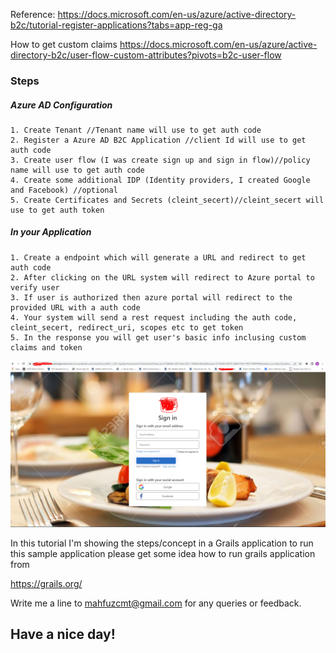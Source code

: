 
Reference: https://docs.microsoft.com/en-us/azure/active-directory-b2c/tutorial-register-applications?tabs=app-reg-ga

How to get custom claims https://docs.microsoft.com/en-us/azure/active-directory-b2c/user-flow-custom-attributes?pivots=b2c-user-flow

### Steps  

##### Azure AD Configuration
    1. Create Tenant //Tenant name will use to get auth code
    2. Register a Azure AD B2C Application //client Id will use to get auth code
    3. Create user flow (I was create sign up and sign in flow)//policy name will use to get auth code
    4. Create some additional IDP (Identity providers, I created Google and Facebook) //optional
    5. Create Certificates and Secrets (cleint_secert)//cleint_secert will use to get auth token

##### In your Application
    1. Create a endpoint which will generate a URL and redirect to get auth code
    2. After clicking on the URL system will redirect to Azure portal to verify user
    3. If user is authorized then azure portal will redirect to the provided URL with a auth code
    4. Your system will send a rest request including the auth code, cleint_secert, redirect_uri, scopes etc to get token
    5. In the response you will get user's basic info inclusing custom claims and token

![login screen](https://github.com/mahfuzcmt/Azure-AD-B2C-SSO/blob/main/azure-active-directory-b2c-sso/azure_ad_b2c_login.PNG)

In this tutorial I'm showing the steps/concept in a Grails application to run this sample application please get some idea how to run grails application from

https://grails.org/

Write me a line to mahfuzcmt@gmail.com for any queries or feedback.

## Have a nice day!